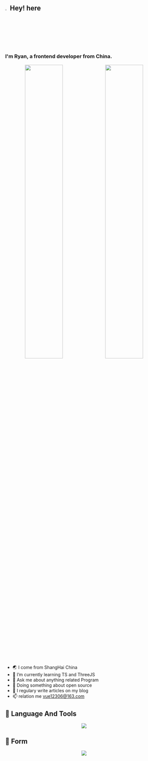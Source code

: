 ## <img src="https://media.giphy.com/media/hvRJCLFzcasrR4ia7z/giphy.gif" width="3%">Hey! here

### I'm Ryan, a frontend developer from China.


<div align="center">
 <img style="float: left; width: 49%;"  src="https://github-readme-stats.vercel.app/api?username=OVYVO&theme=buefy&show_icons=true&border_color=e4e2e2">
 <img style="float: right; width: 49%;" src="https://github-readme-streak-stats.herokuapp.com/?user=OVYVO&theme=buefy&show_icons=true&border=e4e2e2">
</div>


-   🌏 I come from ShangHai China
-   🌱 I’m currently learning TS and ThreeJS
-   💬 Ask me about anything related Program
-   🔭 Doing something about open source
-   📝 I regulary write articles on my blog
-   📫 relation me vue12306@163.com


## 🚀 Language And Tools

<div align="center"> 
 <img src="https://github-readme-stats.vercel.app/api/top-langs/?username=OVYVO&layout=compact" /> 
</div>

## 🚀 Form
<div align="center"> <img src="https://activity-graph.herokuapp.com/graph?username=OVYVO&theme=minimal" /> </div>

